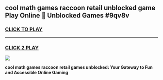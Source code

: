 
## cool math games raccoon retail unblocked game Play Online 👋 Unblocked Games #9qv8v
<h3>
<a href="https://premium.freeplayer.one?title=cool_math_games_raccoon_retail&ref=21F">CLICK TO PLAY</a></h3>
<hr>

<h3>
<a href="https://premium.freeplayer.one?title=cool_math_games_raccoon_retail&ref=21F">CLICK 2 PLAY</a>
  
</h3>

<a href="https://premium.freeplayer.one?title=cool_math_games_raccoon_retail&ref=21F/"><img src="https://clearcache.store/games.png"></a>


**cool math games raccoon retail games unblocked: Your Gateway to Fun and Accessible Online Gaming**
